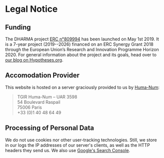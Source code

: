 # Legal Notice

## Funding

The DHARMA project [ERC n°809994](https://doi.org/10.3030/809994) has been
launched on May 1st 2019. It is a 7-year project (2019--2026) financed on an ERC
Synergy Grant 2018 through the European Union’s Research and Innovation
Programme Horizon 2020. For general information about the project and its goals,
head over to [our blog on Hypotheses.org](https://dharma.hypotheses.org).

<!--

We're supposed to fill the following.

## Publishing Director

dénomination sociale

forme juridique

adresse du siège social

adresse de courrier électronique ou numéro de téléphone pour contacter votre entreprise

nom du directeur de la publication

nom du responsable de la rédaction le cas échéant

-->

## Accomodation Provider

This website is hosted on a server graciously provided to us by [Huma-Num](https://www.huma-num.fr):

> TGIR Huma-Num – UAR 3598 <br>
> 54 Boulevard Raspail <br>
> 75006 Paris <br>
> +33 (0)1 40 48 64 49

## Processing of Personal Data

We do not use cookies nor other user-tracking technologies. Still, we store in
our logs the IP addresses of our server's clients, as well as the HTTP headers
they send us. We also use [Google's Search
Console](https://search.google.com/search-console/about).
